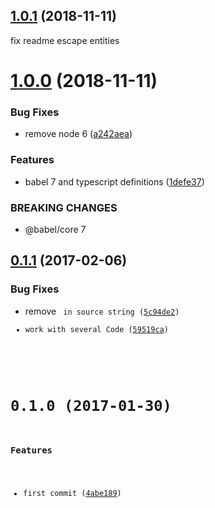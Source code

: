 <a name="1.0.1"></a>
## [1.0.1](https://github.com/christophehurpeau/babel-plugin-jsx-code/compare/v1.0.0...v1.0.1) (2018-11-11)

fix readme escape entities


<a name="1.0.0"></a>
# [1.0.0](https://github.com/christophehurpeau/babel-plugin-jsx-code/compare/v0.1.1...v1.0.0) (2018-11-11)


### Bug Fixes

* remove node 6 ([a242aea](https://github.com/christophehurpeau/babel-plugin-jsx-code/commit/a242aea))

### Features

* babel 7 and typescript definitions ([1defe37](https://github.com/christophehurpeau/babel-plugin-jsx-code/commit/1defe37))


### BREAKING CHANGES

* @babel/core 7


<a name="0.1.1"></a>
## [0.1.1](https://github.com/christophehurpeau/babel-plugin-jsx-code/compare/v0.1.0...v0.1.1) (2017-02-06)


### Bug Fixes

* remove <Code render={RenderCode}> in source string ([5c94de2](https://github.com/christophehurpeau/babel-plugin-jsx-code/commit/5c94de2))
* work with several Code ([59519ca](https://github.com/christophehurpeau/babel-plugin-jsx-code/commit/59519ca))


<a name="0.1.0"></a>
# 0.1.0 (2017-01-30)


### Features

* first commit ([4abe189](https://github.com/christophehurpeau/babel-plugin-jsx-code/commit/4abe189))
